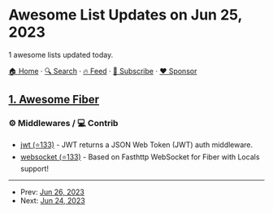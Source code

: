 # Awesome List Updates on Jun 25, 2023

1 awesome lists updated today.

[🏠 Home](/README.md) · [🔍 Search](https://www.trackawesomelist.com/search/) · [🔥 Feed](https://www.trackawesomelist.com/rss.xml) · [📮 Subscribe](https://trackawesomelist.us17.list-manage.com/subscribe?u=d2f0117aa829c83a63ec63c2f&id=36a103854c) · [❤️  Sponsor](https://github.com/sponsors/theowenyoung)



## [1. Awesome Fiber](/content/gofiber/awesome-fiber/README.md)

### ⚙️ Middlewares / ‍💻 Contrib

*   [jwt (⭐133)](https://github.com/gofiber/contrib/tree/main/jwt) - JWT returns a JSON Web Token (JWT) auth middleware.
*   [websocket (⭐133)](https://github.com/gofiber/contrib/tree/main/websocket) - Based on Fasthttp WebSocket for Fiber with Locals support!

---

- Prev: [Jun 26, 2023](/content/2023/06/26/README.md)
- Next: [Jun 24, 2023](/content/2023/06/24/README.md)